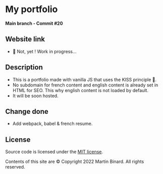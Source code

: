 # My portfolio

**Main branch - Commit #20**

## Website link

- :construction: Not, yet ! Work in progress...

## Description

- This is a portfolio made with vanilla JS that uses the KISS principle :raised_hands:.
- No subdomain for french content and english content is already set in HTML for SEO. This why english content is not loaded by default.
- It will be soon hosted.

## Change done

- Add webpack, babel & french resume.

## License

Source code is licensed under the [MIT license](http://opensource.org/licenses/mit-license.php).

Contents of this site are © Copyright 2022 Martin Binard. All rights reserved.

